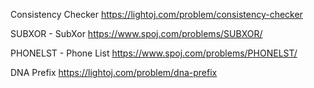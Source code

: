 
Consistency Checker   https://lightoj.com/problem/consistency-checker

SUBXOR - SubXor       https://www.spoj.com/problems/SUBXOR/

PHONELST - Phone List https://www.spoj.com/problems/PHONELST/

DNA Prefix            https://lightoj.com/problem/dna-prefix





